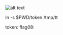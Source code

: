 ![alt text](https://cdn.discordapp.com/attachments/1015186220227231825/1126841126897332244/image.png)


ln -s $PWD/token /tmp/tt


token: 
flag08: 
